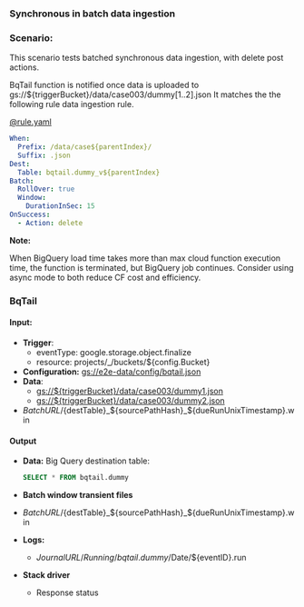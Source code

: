 ### Synchronous in batch data ingestion

### Scenario:

This scenario tests batched synchronous data ingestion, with delete post actions.


BqTail function is notified once data is uploaded to gs://${triggerBucket}/data/case003/dummy[1..2].json
It matches the the following rule data ingestion rule.


[@rule.yaml](rule/rule.yaml)
```yaml
When:
  Prefix: /data/case${parentIndex}/
  Suffix: .json
Dest:
  Table: bqtail.dummy_v${parentIndex}
Batch:
  RollOver: true
  Window:
    DurationInSec: 15
OnSuccess:
  - Action: delete
```

**Note:**

When BigQuery load time takes more than max cloud function execution time, the function is terminated, but BigQuery job continues.
Consider using async mode to both reduce CF cost and efficiency.


### BqTail

#### Input:

* **Trigger**:
    - eventType: google.storage.object.finalize
    - resource: projects/_/buckets/${config.Bucket}
* **Configuration:** [gs://e2e-data/config/bqtail.json](../../../config/bqtail.json)
* **Data**:
    - [gs://${triggerBucket}/data/case003/dummy1.json](data/trigger/dummy1.json)
    - [gs://${triggerBucket}/data/case003/dummy2.json](data/trigger/dummy2.json)
* ${BatchURL}/${destTable}_${sourcePathHash}_${dueRunUnixTimestamp}.win


#### Output

* **Data:**
    Big Query destination table:

    ```sql
    SELECT * FROM bqtail.dummy
    ```
 
* **Batch window transient files**

 - ${BatchURL}/${destTable}_${sourcePathHash}_${dueRunUnixTimestamp}.win


* **Logs:** 
  - ${JournalURL}/Running/bqtail.dummy/$Date/${eventID}.run
    
* **Stack driver**
  - Response status